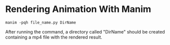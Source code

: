 # Rendering Animation With Manim

```
manim -pqh file_name.py DirName
```

After running the command, a directory called "DirName" should be created containing a mp4 file with the rendered result.
